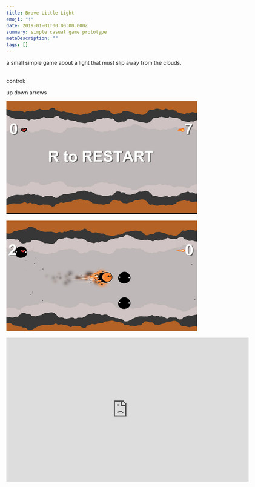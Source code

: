 ```yaml
---
title: Brave Little Light
emoji: "!"
date: 2019-01-01T00:00:00.000Z
summary: simple casual game prototype
metaDescription: ""
tags: []
---
```

a small simple game about a light that must slip away from the clouds.



\
control:

up down arrows



![](/src/assets/img/cover1.jpg)

![](/src/assets/img/cover2.jpg)



<iframe frameborder="0" src="https://itch.io/embed-upload/5709300?color=333333" allowfullscreen="" width="640" height="380"><a href="https://druftpunk.itch.io/brave-little-light">Play Brave Little Light on itch.io</a></iframe>